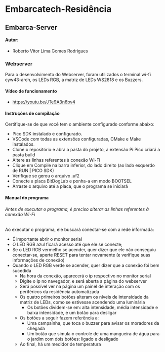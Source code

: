 # Embarcatech-Residência
## Embarca-Server
#### Autor:
* Roberto Vítor Lima Gomes Rodrigues

### Webserver
Para o desenvolvimento do Webserver, foram utilizados o terminal wi-fi cyw43-arch, os LEDs RGB, a matriz de LEDs WS2818 e os Buzzers.

#### Vídeo de funcionamento
* https://youtu.be/JTe9A3n6bv4


#### Instruções de compilação
Certifique-se de que você tem o ambiente configurado conforme abaixo:
* Pico SDK instalado e configurado.
* VSCode com todas as extensões configuradas, CMake e Make instalados.
* Clone o repositório e abra a pasta do projeto, a extensão Pi Pico criará a pasta build
* Altere as linhas referentes à conexão Wi-Fi
* Clique em Compile na barra inferior, do lado direito (ao lado esquerdo de RUN | PICO SDK)
* Verifique se gerou o arquivo .uf2
* Conecte a placa BitDogLab e ponha-a em modo BOOTSEL
* Arraste o arquivo até a placa, que o programa se iniciará

#### Manual do programa
###### Antes de executar o programa, é preciso alterar as linhas referentes à conexão Wi-Fi
Ao executar o programa, ele buscará conectar-se com a rede informada:
   * É importante abrir o monitor serial
* O LED RGB azul ficará acesso até que ele se conecte;
* Se o LED RGB vermelho se acender, quer dizer que ele não conseguiu conectar-se, aperte RESET para tentar novamente (e verifique suas informações de conexão)
* Quando o LED RGB verde se acender, quer dizer que a conexão foi bem sucedida
    * Na hora da conexão, aparecerá o ip respectivo no monitor serial
    * Digite o ip no navegador, e será aberta a página do webserver
    * Será possível ver na página um painel de interação com os periféricos da residência automatizada 
    * Os quatro primeiros botões alteram os níveis de intensidade da matriz de LEDs, como se estivesse acendendo uma luminária
        * Os botões dividem-se em: alta intensidade, média intensidade e baixa intensidade, e um botão para desligar
    * Os botões a seguir fazem referência a:
        * Uma campainha, que toca o buzzer para avisar os moradores da chegada
        * Um botão que simula o controle de uma mangueira de água para o jardim com dois botões: ligado e desligado
    * Ao final, há um medidor de temperatura
